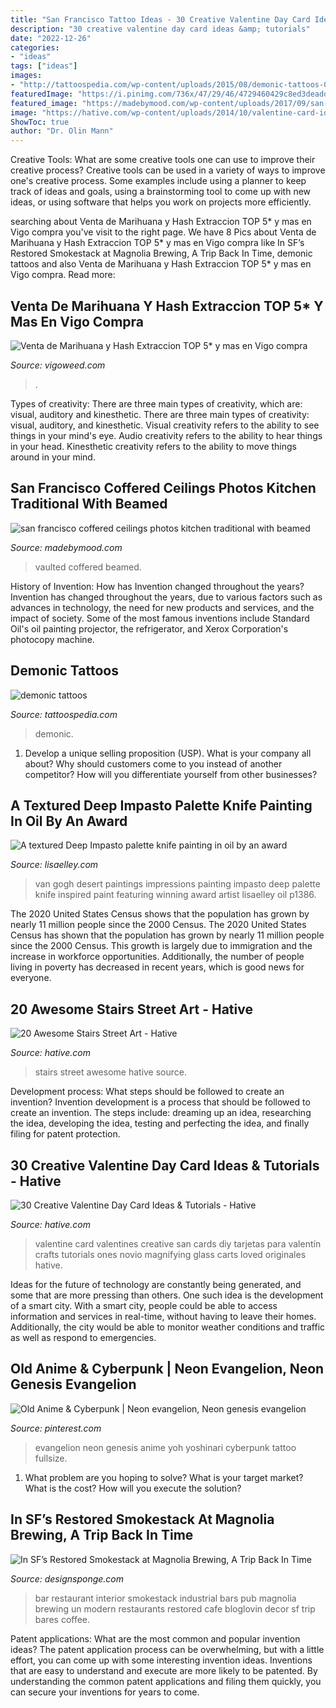 ```yaml
---
title: "San Francisco Tattoo Ideas - 30 Creative Valentine Day Card Ideas &amp; Tutorials"
description: "30 creative valentine day card ideas &amp; tutorials"
date: "2022-12-26"
categories:
- "ideas"
tags: ["ideas"]
images:
- "http://tattoospedia.com/wp-content/uploads/2015/08/demonic-tattoos-08.jpg"
featuredImage: "https://i.pinimg.com/736x/47/29/46/4729460429c8ed3deadd7fd5967ef722.jpg"
featured_image: "https://madebymood.com/wp-content/uploads/2017/09/san-francisco-coffered-ceilings-photos-with-front-sinks-kitchen-traditional-and-concept-vaulted.jpg"
image: "https://hative.com/wp-content/uploads/2014/10/valentine-card-ideas/4-valentine-card-ideas.jpg"
ShowToc: true
author: "Dr. Olin Mann"
---
```



Creative Tools: What are some creative tools one can use to improve their creative process?
Creative tools can be used in a variety of ways to improve one's creative process. Some examples include using a planner to keep track of ideas and goals, using a brainstorming tool to come up with new ideas, or using software that helps you work on projects more efficiently.

	

		
searching about Venta de Marihuana y Hash Extraccion TOP 5* y mas en Vigo compra you've visit to the right page. We have 8 Pics about Venta de Marihuana y Hash Extraccion TOP 5* y mas en Vigo compra like In SF’s Restored Smokestack at Magnolia Brewing, A Trip Back In Time, demonic tattoos and also Venta de Marihuana y Hash Extraccion TOP 5* y mas en Vigo compra. Read more:
		
    
## Venta De Marihuana Y Hash Extraccion TOP 5* Y Mas En Vigo Compra

<img loading=lazy src="https://vigoweed.com/wp-content/uploads/2020/09/IMG-20200728-WA0040-768x1024.jpg" onerror="this.onerror=null;this.src='https://tse3.mm.bing.net/th?id=OIP.8q9LX4UQxnUPk7Gdj6gLkQHaJ4&amp;pid=15.1';" alt="Venta de Marihuana y Hash Extraccion TOP 5* y mas en Vigo compra">

_Source: vigoweed.com_

>. 

	

Types of creativity: There are three main types of creativity, which are: visual, auditory and kinesthetic.
There are three main types of creativity: visual, auditory, and kinesthetic. Visual creativity refers to the ability to see things in your mind's eye. Audio creativity refers to the ability to hear things in your head. Kinesthetic creativity refers to the ability to move things around in your mind.

    
## San Francisco Coffered Ceilings Photos Kitchen Traditional With Beamed

<img loading=lazy src="https://madebymood.com/wp-content/uploads/2017/09/san-francisco-coffered-ceilings-photos-with-front-sinks-kitchen-traditional-and-concept-vaulted.jpg" onerror="this.onerror=null;this.src='https://tse1.mm.bing.net/th?id=OIP.ZDS33X8dU9NdKY7UftGp3wHaLE&amp;pid=15.1';" alt="san francisco coffered ceilings photos kitchen traditional with beamed">

_Source: madebymood.com_

>vaulted coffered beamed. 

	

History of Invention: How has Invention changed throughout the years?
Invention has changed throughout the years, due to various factors such as advances in technology, the need for new products and services, and the impact of society. Some of the most famous inventions include Standard Oil's oil painting projector, the refrigerator, and Xerox Corporation's photocopy machine.

    
## Demonic Tattoos

<img loading=lazy src="http://tattoospedia.com/wp-content/uploads/2015/08/demonic-tattoos-08.jpg" onerror="this.onerror=null;this.src='https://tse3.mm.bing.net/th?id=OIP.4LNqL_wK4NkT4ppwYQPi4AHaHa&amp;pid=15.1';" alt="demonic tattoos">

_Source: tattoospedia.com_

>demonic. 

	

1. Develop a unique selling proposition (USP). What is your company all about? Why should customers come to you instead of another competitor? How will you differentiate yourself from other businesses? 

    
## A Textured Deep Impasto Palette Knife Painting In Oil By An Award

<img loading=lazy src="http://www.lisaelley.com/uploads/1/0/4/7/10473908/s846867339460624280_p1386_i146_w898.jpeg?width=640" onerror="this.onerror=null;this.src='https://tse1.mm.bing.net/th?id=OIP.9ehGlK94URQfXElPEJlG2AHaJ5&amp;pid=15.1';" alt="A textured Deep Impasto palette knife painting in oil by an award">

_Source: lisaelley.com_

>van gogh desert paintings impressions painting impasto deep palette knife inspired paint featuring winning award artist lisaelley oil p1386. 

	

The 2020 United States Census shows that the population has grown by nearly 11 million people since the 2000 Census.
The 2020 United States Census has shown that the population has grown by nearly 11 million people since the 2000 Census. This growth is largely due to immigration and the increase in workforce opportunities. Additionally, the number of people living in poverty has decreased in recent years, which is good news for everyone.

    
## 20 Awesome Stairs Street Art - Hative

<img loading=lazy src="https://hative.com/wp-content/uploads/2014/11/stairs-street-art/13-stairs-street-art.jpg" onerror="this.onerror=null;this.src='https://tse2.mm.bing.net/th?id=OIP.abMtSk_ilWZR9Y8WQgxe3wHaLD&amp;pid=15.1';" alt="20 Awesome Stairs Street Art - Hative">

_Source: hative.com_

>stairs street awesome hative source. 

	

Development process: What steps should be followed to create an invention?
Invention development is a process that should be followed to create an invention. The steps include: dreaming up an idea, researching the idea, developing the idea, testing and perfecting the idea, and finally filing for patent protection.

    
## 30 Creative Valentine Day Card Ideas &amp; Tutorials - Hative

<img loading=lazy src="https://hative.com/wp-content/uploads/2014/10/valentine-card-ideas/4-valentine-card-ideas.jpg" onerror="this.onerror=null;this.src='https://tse3.mm.bing.net/th?id=OIP.k3zPj36sWpYEEpkvcXi_aAHaJ4&amp;pid=15.1';" alt="30 Creative Valentine Day Card Ideas &amp; Tutorials - Hative">

_Source: hative.com_

>valentine card valentines creative san cards diy tarjetas para valentín crafts tutorials ones novio magnifying glass carts loved originales hative. 

	

Ideas for the future of technology are constantly being generated, and some that are more pressing than others. One such idea is the development of a smart city. With a smart city, people could be able to access information and services in real-time, without having to leave their homes. Additionally, the city would be able to monitor weather conditions and traffic as well as respond to emergencies.

    
## Old Anime &amp; Cyberpunk | Neon Evangelion, Neon Genesis Evangelion

<img loading=lazy src="https://i.pinimg.com/736x/47/29/46/4729460429c8ed3deadd7fd5967ef722.jpg" onerror="this.onerror=null;this.src='https://tse1.mm.bing.net/th?id=OIP.4R8rIxlHjYvDJBQeBlDewAHaKJ&amp;pid=15.1';" alt="Old Anime &amp; Cyberpunk | Neon evangelion, Neon genesis evangelion">

_Source: pinterest.com_

>evangelion neon genesis anime yoh yoshinari cyberpunk tattoo fullsize. 

	

1. What problem are you hoping to solve? What is your target market? What is the cost? How will you execute the solution?

    
## In SF’s Restored Smokestack At Magnolia Brewing, A Trip Back In Time

<img loading=lazy src="https://www.designsponge.com/wp-content/uploads/2016/02/7-smokestack-interior_Nothing-Something_Louis-Petruccelli-900px.jpg" onerror="this.onerror=null;this.src='https://tse3.mm.bing.net/th?id=OIP.BkZW_TU3AWI0avMe4HOV0AHaK8&amp;pid=15.1';" alt="In SF’s Restored Smokestack at Magnolia Brewing, A Trip Back In Time">

_Source: designsponge.com_

>bar restaurant interior smokestack industrial bars pub magnolia brewing un modern restaurants restored cafe bloglovin decor sf trip bares coffee. 

	

Patent applications: What are the most common and popular invention ideas?
The patent application process can be overwhelming, but with a little effort, you can come up with some interesting invention ideas. Inventions that are easy to understand and execute are more likely to be patented. By understanding the common patent applications and filing them quickly, you can secure your inventions for years to come.

